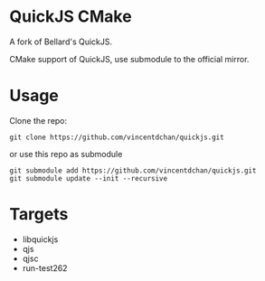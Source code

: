 
# QuickJS CMake

A fork of Bellard's QuickJS.

CMake support of QuickJS, use submodule to the official mirror.

# Usage

Clone the repo:

```shell
git clone https://github.com/vincentdchan/quickjs.git
```

or use this repo as submodule

```shell
git submodule add https://github.com/vincentdchan/quickjs.git
git submodule update --init --recursive
```

# Targets

- libquickjs
- qjs
- qjsc
- run-test262
